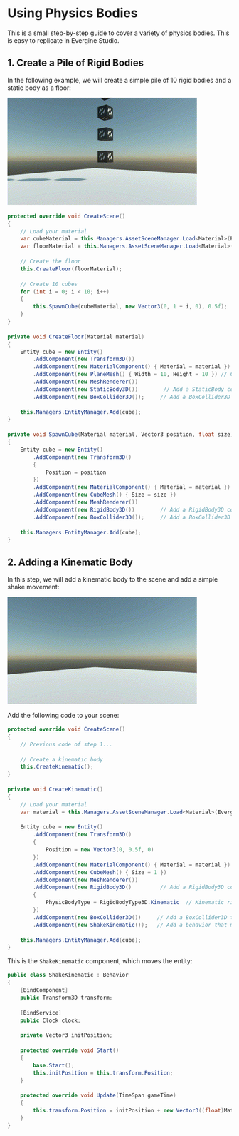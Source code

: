 # Using Physics Bodies

This is a small step-by-step guide to cover a variety of physics bodies. This is easy to replicate in Evergine Studio.

## 1. Create a Pile of Rigid Bodies

In the following example, we will create a simple pile of 10 rigid bodies and a static body as a floor:

![Sample](images/create_rigid_body.gif)

```csharp
protected override void CreateScene()
{
    // Load your material
    var cubeMaterial = this.Managers.AssetSceneManager.Load<Material>(EvergineContent.Materials.CubeMaterial);
    var floorMaterial = this.Managers.AssetSceneManager.Load<Material>(DefaultResourcesIDs.DefaultMaterialID);

    // Create the floor
    this.CreateFloor(floorMaterial);

    // Create 10 cubes
    for (int i = 0; i < 10; i++)
    {
        this.SpawnCube(cubeMaterial, new Vector3(0, 1 + i, 0), 0.5f);
    }
}

private void CreateFloor(Material material)
{
    Entity cube = new Entity()
        .AddComponent(new Transform3D())
        .AddComponent(new MaterialComponent() { Material = material })
        .AddComponent(new PlaneMesh() { Width = 10, Height = 10 }) // Create a 10x10 floor plane
        .AddComponent(new MeshRenderer())
        .AddComponent(new StaticBody3D())        // Add a StaticBody component...
        .AddComponent(new BoxCollider3D());     // Add a BoxCollider3D to the physics body...

    this.Managers.EntityManager.Add(cube);
}

private void SpawnCube(Material material, Vector3 position, float size)
{
    Entity cube = new Entity()
        .AddComponent(new Transform3D()
        {
            Position = position
        })
        .AddComponent(new MaterialComponent() { Material = material })
        .AddComponent(new CubeMesh() { Size = size })
        .AddComponent(new MeshRenderer())
        .AddComponent(new RigidBody3D())        // Add a RigidBody3D component...
        .AddComponent(new BoxCollider3D());     // Add a BoxCollider3D to the physics body...

    this.Managers.EntityManager.Add(cube);
}
```

## 2. Adding a Kinematic Body

In this step, we will add a kinematic body to the scene and add a simple shake movement:

![Sample2](images/kinematic_rigid_body.gif)

Add the following code to your scene:

```csharp
protected override void CreateScene()
{
    // Previous code of step 1...    

    // Create a kinematic body
    this.CreateKinematic();
}

private void CreateKinematic()
{
    // Load your material
    var material = this.Managers.AssetSceneManager.Load<Material>(EvergineContent.Materials.Kinematic);

    Entity cube = new Entity()
        .AddComponent(new Transform3D()
        {
            Position = new Vector3(0, 0.5f, 0)
        })
        .AddComponent(new MaterialComponent() { Material = material })
        .AddComponent(new CubeMesh() { Size = 1 })
        .AddComponent(new MeshRenderer())
        .AddComponent(new RigidBody3D()         // Add a RigidBody3D component...
        {
            PhysicBodyType = RigidBodyType3D.Kinematic  // Kinematic rigid body...
        })
        .AddComponent(new BoxCollider3D())     // Add a BoxCollider3D to the physics body...        
        .AddComponent(new ShakeKinematic());   // Add a behavior that moves this entity...

    this.Managers.EntityManager.Add(cube);
}
```

This is the `ShakeKinematic` component, which moves the entity:

```csharp
public class ShakeKinematic : Behavior
{
    [BindComponent]
    public Transform3D transform;

    [BindService]
    public Clock clock;

    private Vector3 initPosition;

    protected override void Start()
    {
        base.Start();
        this.initPosition = this.transform.Position;
    }

    protected override void Update(TimeSpan gameTime)
    {
        this.transform.Position = initPosition + new Vector3((float)Math.Cos(5 * clock.TotalTime.TotalSeconds), 0, 0);
    }
}
```